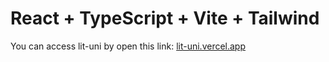 # React + TypeScript + Vite + Tailwind

You can access lit-uni by open this link: <a href="lit-uni.vercel.app">lit-uni.vercel.app</a>
